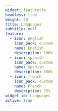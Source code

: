 ```yaml
---
widget: featurette
headless: true
weight: 40
title: Languages
subtitle: null
feature:
  - icon: english
    icon_pack: custom
    name: English
    description: 100%
  - icon: spanish
    icon_pack: custom
    name: Spanish
    description: 100%
  - icon: french
    icon_pack: custom
    name: French
    description: 75%
widget_id: Languages
active: true
---
```

